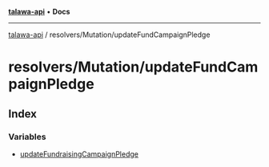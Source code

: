 [**talawa-api**](../../../README.md) • **Docs**

***

[talawa-api](../../../modules.md) / resolvers/Mutation/updateFundCampaignPledge

# resolvers/Mutation/updateFundCampaignPledge

## Index

### Variables

- [updateFundraisingCampaignPledge](variables/updateFundraisingCampaignPledge.md)
